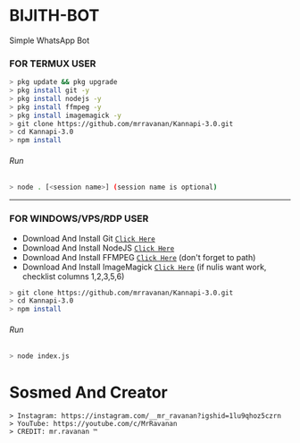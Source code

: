 # BIJITH-BOT
Simple WhatsApp Bot

### FOR TERMUX USER
```bash
> pkg update && pkg upgrade
> pkg install git -y
> pkg install nodejs -y
> pkg install ffmpeg -y
> pkg install imagemagick -y
> git clone https://github.com/mrravanan/Kannapi-3.0.git
> cd Kannapi-3.0
> npm install
```
###### Run
```bash
> node . [<session name>] (session name is optional)
```

---------

### FOR WINDOWS/VPS/RDP USER
* Download And Install Git [`Click Here`](https://git-scm.com/downloads) <br>
* Download And Install NodeJS [`Click Here`](https://nodejs.org/en/download) <br>
* Download And Install FFMPEG [`Click Here`](https://ffmpeg.org/download.html) (don't forget to path) 
* Download And Install ImageMagick [`Click Here`](https://imagemagick.org/script/download.php) (if nulis want work,  checklist columns 1,2,3,5,6) 
```bash
> git clone https://github.com/mrravanan/Kannapi-3.0.git
> cd Kannapi-3.0
> npm install
```
###### Run
```bash
> node index.js
```

# Sosmed And Creator
```thanks
> Instagram: https://instagram.com/__mr_ravanan?igshid=1lu9qhoz5czrn
> YouTube: https://youtube.com/c/MrRavanan
> CREDIT: mr.ravanan ™
